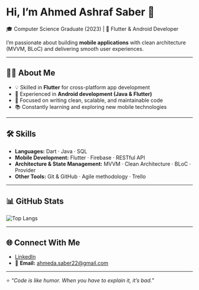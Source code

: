 # Hi, I’m Ahmed Ashraf Saber 👋

🎓 Computer Science Graduate (2023) | 📱 Flutter & Android Developer  

I’m passionate about building **mobile applications** with clean architecture (MVVM, BLoC) and delivering smooth user experiences.  

---

## 🧑‍💻 About Me
- 💡 Skilled in **Flutter** for cross-platform app development  
- 📱 Experienced in **Android development (Java & Flutter)**  
- 🚀 Focused on writing clean, scalable, and maintainable code  
- 📚 Constantly learning and exploring new mobile technologies  

---

## 🛠️ Skills
- **Languages:** Dart · Java · SQL  
- **Mobile Development:** Flutter · Firebase · RESTful API 
- **Architecture & State Management:** MVVM · Clean Architecture · BLoC · Provider  
- **Other Tools:** Git & GitHub · Agile methodology · Trello 

---

## 📊 GitHub Stats  
![Top Langs](https://github-readme-stats.vercel.app/api/top-langs/?username=ahmedasaber&layout=compact&theme=default)  

---

## 🌐 Connect With Me
- [LinkedIn](https://www.linkedin.com/in/ahmedashrafsaber/)  
- 📧 **Email:** ahmeda.saber22@gmail.com 

---

⭐ *“Code is like humor. When you have to explain it, it’s bad.”*  
